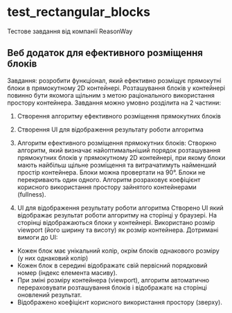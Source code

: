 # test_rectangular_blocks

Тестове завдання від компанії ReasonWay

## Веб додаток для ефективного розміщення блоків

Завдання: розробити функціонал, який ефективно розміщує прямокутні блоки в
прямокутному 2D контейнері. Розташування блоків у контейнері повинно бути
якомога щільним з метою раціонального використання простору контейнера.
Завдання можно умовно розділита на 2 частини:

1. Створення алгоритму ефективного розміщення прямокутних блоків
2. Створення UI для відображення результату роботи алгоритма

3. Алгоритм ефективного розміщення прямокутних блоків:
   Створкно алгоритм, який визначає найоптимальніший порядок розташування
   прямокутних блоків у прямокутному 2D контейнері, при якому блоки мають
   найбільш щільне розміщення та витрачатимуть найменший простір контейнера.
   Блоки можна провертати на 90°. Блоки не перекривають один одного.
   Алгоритм розраховує коефіцієнт корисного використання простору
   зайнятого контейнерами (fullness).

4. UI для відображення результату роботи алгоритма
   Створено UI який відображає результат роботи алгоритму на сторінці у
   браузері. На сторінці відображаються блоки у контейнері. Використано
   розмір viewport (його ширину та висоту) як розмір контейнера.
   Дотримані вимоги до UI:

- Кожен блок має унікальний колір, окрім блоків однакового розміру (у них однаковий колір)
- Кожен блок в середині відображатє свій первісний порядковий номер
  (індекс елемента масиву).
- При зміні розміру контейнера (viewport), алгоритм автоматично
  перераховувати розташування блоків і відображатє на сторінці оновлений
  результат.
- Відображено коефіцієнт корисного використання простору (зверху).
